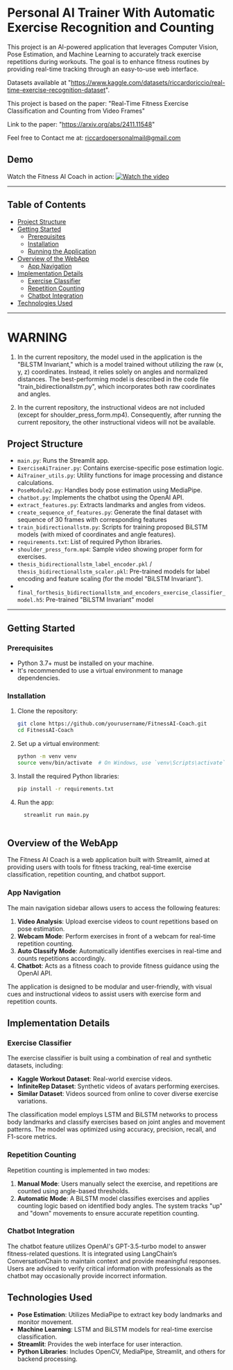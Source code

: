 # Personal AI Trainer With Automatic Exercise Recognition and Counting

This project is an AI-powered application that leverages Computer Vision, Pose Estimation, and Machine Learning to accurately track exercise repetitions during workouts. The goal is to enhance fitness routines by providing real-time tracking through an easy-to-use web interface.

Datasets available at "https://www.kaggle.com/datasets/riccardoriccio/real-time-exercise-recognition-dataset".

This project is based on the paper: "Real-Time Fitness Exercise Classification and Counting from Video Frames"

Link to the paper: "https://arxiv.org/abs/2411.11548"

Feel free to Contact me at: riccardopersonalmail@gmail.com

## Demo

Watch the Fitness AI Coach in action:
[![Watch the video](https://img.youtube.com/vi/GPmDPB1bSmc/maxresdefault.jpg)](https://www.youtube.com/watch?v=GPmDPB1bSmc)

---

## Table of Contents
- [Project Structure](#project-structure)
- [Getting Started](#getting-started)
  - [Prerequisites](#prerequisites)
  - [Installation](#installation)
  - [Running the Application](#running-the-application)
- [Overview of the WebApp](#overview-of-the-webapp)
  - [App Navigation](#app-navigation)
- [Implementation Details](#implementation-details)
  - [Exercise Classifier](#exercise-classifier)
  - [Repetition Counting](#repetition-counting)
  - [Chatbot Integration](#chatbot-integration)
- [Technologies Used](#technologies-used)

---
# WARNING

1) In the current repository, the model used in the application is the "BiLSTM Invariant," which is a model trained without utilizing the raw (x, y, z) coordinates. Instead, it relies solely on angles and normalized distances. The best-performing model is described in the code file "train_bidirectionallstm.py", which incorporates both raw coordinates and angles.

2) In the current repository, the instructional videos are not included (except for shoulder_press_form.mp4). Consequently, after running the current repository, the other instructional videos will not be available.

## Project Structure
- `main.py`: Runs the Streamlit app.
- `ExerciseAiTrainer.py`: Contains exercise-specific pose estimation logic.
- `AiTrainer_utils.py`: Utility functions for image processing and distance calculations.
- `PoseModule2.py`: Handles body pose estimation using MediaPipe.
- `chatbot.py`: Implements the chatbot using the OpenAI API.
- `extract_features.py`: Extracts landmarks and angles from videos.
- `create_sequence_of_features.py`:  Generate the final dataset with sequence of 30 frames with corresponding features
- `train_bidirectionallstm.py`: Scripts for training proposed BiLSTM models (with mixed of coordinates and angle features).
- `requirements.txt`: List of required Python libraries.
- `shoulder_press_form.mp4`: Sample video showing proper form for exercises.
- `thesis_bidirectionallstm_label_encoder.pkl` / `thesis_bidirectionallstm_scaler.pkl`: Pre-trained models for label encoding and feature scaling (for the model "BiLSTM Invariant").
- ` final_forthesis_bidirectionallstm_and_encoders_exercise_classifier_model.h5`: Pre-trained "BiLSTM Invariant" model

---

## Getting Started

### Prerequisites
- Python 3.7+ must be installed on your machine.
- It's recommended to use a virtual environment to manage dependencies.

### Installation

1. Clone the repository:
   ```bash
   git clone https://github.com/yourusername/FitnessAI-Coach.git
   cd FitnessAI-Coach

2. Set up a virtual environment:

   ```bash
   python -m venv venv
   source venv/bin/activate  # On Windows, use `venv\Scripts\activate`

3. Install the required Python libraries:

   ```bash
   pip install -r requirements.txt
4. Run the app:

   ```bash
     streamlit run main.py
      

## Overview of the WebApp

The Fitness AI Coach is a web application built with Streamlit, aimed at providing users with tools for fitness tracking, real-time exercise classification, repetition counting, and chatbot support.

### App Navigation

The main navigation sidebar allows users to access the following features:

1. **Video Analysis**: Upload exercise videos to count repetitions based on pose estimation.
2. **Webcam Mode**: Perform exercises in front of a webcam for real-time repetition counting.
3. **Auto Classify Mode**: Automatically identifies exercises in real-time and counts repetitions accordingly.
4. **Chatbot**: Acts as a fitness coach to provide fitness guidance using the OpenAI API.

The application is designed to be modular and user-friendly, with visual cues and instructional videos to assist users with exercise form and repetition counts.

## Implementation Details

### Exercise Classifier

The exercise classifier is built using a combination of real and synthetic datasets, including:

- **Kaggle Workout Dataset**: Real-world exercise videos.
- **InfiniteRep Dataset**: Synthetic videos of avatars performing exercises.
- **Similar Dataset**: Videos sourced from online to cover diverse exercise variations.

The classification model employs LSTM and BiLSTM networks to process body landmarks and classify exercises based on joint angles and movement patterns. The model was optimized using accuracy, precision, recall, and F1-score metrics.

### Repetition Counting

Repetition counting is implemented in two modes:

1. **Manual Mode**: Users manually select the exercise, and repetitions are counted using angle-based thresholds.
2. **Automatic Mode**: A BiLSTM model classifies exercises and applies counting logic based on identified body angles. The system tracks "up" and "down" movements to ensure accurate repetition counting.

### Chatbot Integration

The chatbot feature utilizes OpenAI's GPT-3.5-turbo model to answer fitness-related questions. It is integrated using LangChain’s ConversationChain to maintain context and provide meaningful responses. Users are advised to verify critical information with professionals as the chatbot may occasionally provide incorrect information.


## Technologies Used

- **Pose Estimation**: Utilizes MediaPipe to extract key body landmarks and monitor movement.
- **Machine Learning**: LSTM and BiLSTM models for real-time exercise classification.
- **Streamlit**: Provides the web interface for user interaction.
- **Python Libraries**: Includes OpenCV, MediaPipe, Streamlit, and others for backend processing.
